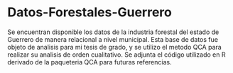 # Datos-Forestales-Guerrero
Se encuentran disponible los datos de la industria forestal del estado de Guerrero de manera relacional a nivel municipal. 
Esta base de datos fue objeto de analisis para mi tesis de grado, y se utilizo el metodo QCA para realizar su analisis de orden cualitativo. 
Se adjunta el código utilizado en R derivado de la paqueteria QCA para futuras referencias. 
